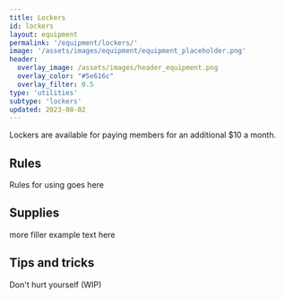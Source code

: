 ```yaml
---
title: Lockers
id: lockers
layout: equipment
permalink: '/equipment/lockers/'
image: '/assets/images/equipment/equipment_placeholder.png'
header:
  overlay_image: /assets/images/header_equipment.png
  overlay_color: "#5e616c"
  overlay_filter: 0.5
type: 'utilities'
subtype: 'lockers'
updated: 2023-08-02
---
```


Lockers are available for paying members for an additional $10 a month.


## Rules

Rules for using goes here

## Supplies

more filler example text here

## Tips and tricks
Don't hurt yourself (WIP)